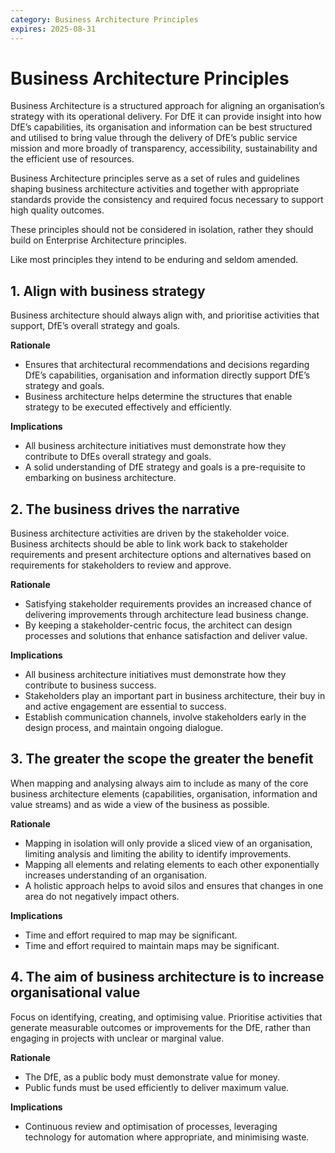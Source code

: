 ```yaml
---
category: Business Architecture Principles
expires: 2025-08-31
---
```

# Business Architecture Principles

Business Architecture is a structured approach for aligning an organisation’s strategy with its operational delivery. For DfE it can provide insight into how DfE’s capabilities, its organisation and information can be best structured and utilised to bring value through the delivery of DfE’s public service mission and more broadly of transparency, accessibility, sustainability and the efficient use of resources.

Business Architecture principles serve as a set of rules and guidelines shaping business architecture activities and together with appropriate standards provide the consistency and required focus necessary to support high quality outcomes.

These principles should not be considered in isolation, rather they should build on Enterprise Architecture principles.

Like most principles they intend to be enduring and seldom amended.


## 1. Align with business strategy

Business architecture should always align with, and prioritise activities that support, DfE’s overall strategy and goals.

**Rationale**

*	Ensures that architectural recommendations and decisions regarding DfE’s capabilities, organisation and information directly support DfE’s strategy and goals.
*	Business architecture helps determine the structures that enable strategy to be executed effectively and efficiently.

**Implications**

*	All business architecture initiatives must demonstrate how they contribute to DfEs overall strategy and goals.
*	A solid understanding of DfE strategy and goals is a pre-requisite to embarking on business architecture.

## 2. The business drives the narrative

Business architecture activities are driven by the stakeholder voice. Business architects should be able to link work back to stakeholder requirements and present architecture options and alternatives based on requirements for stakeholders to review and approve.

**Rationale**

*	Satisfying stakeholder requirements provides an increased chance of delivering improvements through architecture lead business change.
*	By keeping a stakeholder-centric focus, the architect can design processes and solutions that enhance satisfaction and deliver value.

**Implications**

*	All business architecture initiatives must demonstrate how they contribute to business success.
*	Stakeholders play an important part in business architecture, their buy in and active engagement are essential to success.
*	Establish communication channels, involve stakeholders early in the design process, and maintain ongoing dialogue.

## 3. The greater the scope the greater the benefit

When mapping and analysing always aim to include as many of the core business architecture elements (capabilities, organisation, information and value streams) and as wide a view of the business as possible.

**Rationale**

*	Mapping in isolation will only provide a sliced view of an organisation, limiting analysis and limiting the ability to identify improvements.
*	Mapping all elements and relating elements to each other exponentially increases understanding of an organisation.
*	A holistic approach helps to avoid silos and ensures that changes in one area do not negatively impact others.

**Implications**

*	Time and effort required to map may be significant.
*	Time and effort required to maintain maps may be significant.

## 4. The aim of business architecture is to increase organisational value

Focus on identifying, creating, and optimising value. Prioritise activities that generate measurable outcomes or improvements for the DfE, rather than engaging in projects with unclear or marginal value.

**Rationale**

*	The DfE, as a public body must demonstrate value for money.
*	Public funds must be used efficiently to deliver maximum value.

**Implications**

*	Continuous review and optimisation of processes, leveraging technology for automation where appropriate, and minimising waste.
